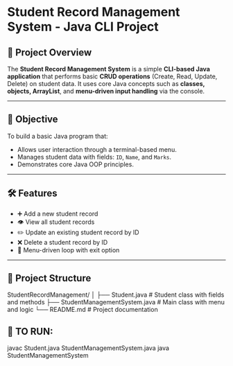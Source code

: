 # Student Record Management System - Java CLI Project

## 📘 Project Overview

The **Student Record Management System** is a simple **CLI-based Java application** that performs basic **CRUD operations** (Create, Read, Update, Delete) on student data. It uses core Java concepts such as **classes, objects, ArrayList**, and **menu-driven input handling** via the console.

---

## 🎯 Objective

To build a basic Java program that:
- Allows user interaction through a terminal-based menu.
- Manages student data with fields: `ID`, `Name`, and `Marks`.
- Demonstrates core Java OOP principles.

---

## 🛠️ Features

- ➕ Add a new student record  
- 👁️ View all student records  
- ✏️ Update an existing student record by ID  
- ❌ Delete a student record by ID  
- 🔁 Menu-driven loop with exit option

---
## 📂 Project Structure
StudentRecordManagement/
│
├── Student.java # Student class with fields and methods
├── StudentManagementSystem.java # Main class with menu and logic
└── README.md # Project documentation


## 📂 TO RUN:
javac Student.java StudentManagementSystem.java
java StudentManagementSystem


